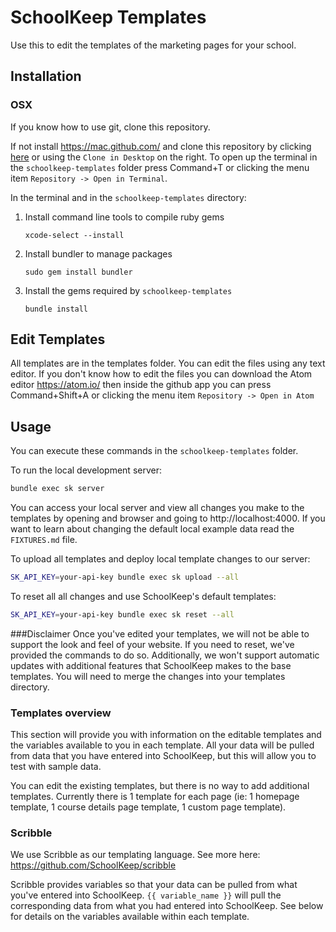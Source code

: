 # SchoolKeep Templates

Use this to edit the templates of the marketing pages for your school.

## Installation

### OSX

If you know how to use git, clone this repository.

If not install https://mac.github.com/ and clone this repository by clicking
[here](github-mac://openRepo/https://github.com/SchoolKeep/schoolkeep-templates) or using the `Clone in Desktop` on the right.
To open up the terminal in the `schoolkeep-templates` folder press Command+T or clicking the menu item `Repository -> Open in Terminal`.

In the terminal and in the `schoolkeep-templates` directory:

1. Install command line tools to compile ruby gems

    `xcode-select --install`

2. Install bundler to manage packages

    `sudo gem install bundler`

3. Install the gems required by `schoolkeep-templates`

    `bundle install`

## Edit Templates

All templates are in the templates folder. You can edit the files using any text editor.
If you don't know how to edit the files you can download the Atom editor https://atom.io/
then inside the github app you can press Command+Shift+A or clicking the menu item `Repository -> Open in Atom`

## Usage

You can execute these commands in the `schoolkeep-templates` folder.

To run the local development server:
```sh
bundle exec sk server
```
You can access your local server and view all changes you make to the templates
by opening and browser and going to http://localhost:4000.
If you want to learn about changing the default local example data read the `FIXTURES.md` file.

To upload all templates and deploy local template changes to our server:
```sh
SK_API_KEY=your-api-key bundle exec sk upload --all
```

To reset all all changes and use SchoolKeep's default templates:
```sh
SK_API_KEY=your-api-key bundle exec sk reset --all
```

###Disclaimer
Once you've edited your templates, we will not be able to support the look and
feel of your website.  If you need to reset, we've provided the commands to do
so. Additionally, we won't support automatic updates with additional features
that SchoolKeep makes to the base templates.  You will need to merge the
changes into your templates directory.


### Templates overview

This section will provide you with information on the editable templates and 
the variables available to you in each template.  All your data will be pulled
from data that you have entered into SchoolKeep, but this will allow you to
test with sample data.

You can edit the existing templates, but there is no way to add additional
templates.  Currently there is 1 template for each page
(ie: 1 homepage template, 1 course details page template, 1 custom page template).

### Scribble

We use Scribble as our templating language.  See more here: https://github.com/SchoolKeep/scribble

Scribble provides variables so that your data can be pulled from what you've
entered into SchoolKeep.  `{{ variable_name }}` will pull the corresponding
data from what you had entered into SchoolKeep.  See below for details on the
variables available within each template.
